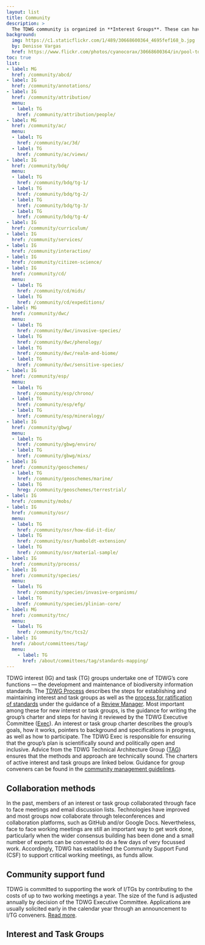 ```yaml
---
layout: list
title: Community
description: >
  The TDWG community is organized in **Interest Groups**. These can have dedicated **Task Groups** to work on a standard or recommendation. Ratified standards are maintained by **Standard Maintenance Groups**.
background:
  img: https://c1.staticflickr.com/1/489/30668600364_4695fef168_b.jpg
  by: Denisse Vargas
  href: https://www.flickr.com/photos/cyanocorax/30668600364/in/pool-tdwg16/
toc: true
list:
- label: MG
  href: /community/abcd/
- label: IG
  href: /community/annotations/
- label: IG
  href: /community/attribution/
  menu:
  - label: TG
    href: /community/attribution/people/
- label: MG
  href: /community/ac/
  menu:
  - label: TG
    href: /community/ac/3d/
  - label: TG
    href: /community/ac/views/
- label: IG
  href: /community/bdq/
  menu:
  - label: TG
    href: /community/bdq/tg-1/
  - label: TG
    href: /community/bdq/tg-2/
  - label: TG
    href: /community/bdq/tg-3/
  - label: TG
    href: /community/bdq/tg-4/
- label: IG
  href: /community/curriculum/
- label: IG
  href: /community/services/
- label: IG
  href: /community/interaction/
- label: IG
  href: /community/citizen-science/
- label: IG
  href: /community/cd/
  menu:
  - label: TG
    href: /community/cd/mids/
  - label: TG
    href: /community/cd/expeditions/
- label: MG
  href: /community/dwc/
  menu:
  - label: TG
    href: /community/dwc/invasive-species/
  - label: TG
    href: /community/dwc/phenology/
  - label: TG
    href: /community/dwc/realm-and-biome/
  - label: TG
    href: /community/dwc/sensitive-species/
- label: IG
  href: /community/esp/
  menu:
  - label: TG
    href: /community/esp/chrono/
  - label: TG
    href: /community/esp/efg/
  - label: TG
    href: /community/esp/mineralogy/
- label: IG
  href: /community/gbwg/
  menu:
  - label: TG
    href: /community/gbwg/enviro/
  - label: TG
    href: /community/gbwg/mixs/
- label: IG
  href: /community/geoschemes/
  - label: TG
    href: /community/geoschemes/marine/
  - label: TG
    hreg: /community/geoschemes/terrestrial/
- label: IG
  href: /community/mobs/
- label: IG
  href: /community/osr/
  menu:
  - label: TG
    href: /community/osr/how-did-it-die/
  - label: TG
    href: /community/osr/humboldt-extension/
  - label: TG
    href: /community/osr/material-sample/
- label: IG
  href: /community/process/
- label: IG
  href: /community/species/
  menu:
  - label: TG
    href: /community/species/invasive-organisms/
  - label: TG
    href: /community/species/plinian-core/
- label: MG
  href: /community/tnc/
  menu:
  - label: TG
    href: /community/tnc/tcs2/
- label: IG
  href: /about/committees/tag/
  menu:
    - label: TG
      href: /about/committees/tag/standards-mapping/
---
```


TDWG interest (IG) and task (TG) groups undertake one of TDWG’s core functions — the development and maintenance of biodiversity information standards. The [TDWG Process](/about/process/) describes the steps for establishing and maintaining interest and task groups as well as the [process for ratification of standards](/about/process/#ratification-of-standards) under the guidance of a [Review Manager](/about/review-managers/). Most important among these for new interest or task groups, is the guidance for writing the group’s charter and steps for having it reviewed by the TDWG Executive Committee ([Exec](/about/executive/)). An interest or task group charter describes the group’s goals, how it works, pointers to background and specifications in progress, as well as how to participate. The TDWG Exec is responsible for ensuring that the group’s plan is scientifically sound and politically open and inclusive. Advice from the TDWG Technical Architecture Group ([TAG](/about/committees/tag/)) ensures that the methods and approach are technically sound. The charters of active interest and task groups are linked below. Guidance for group conveners can be found in the [community management guidelines](/community/management/).

## Collaboration methods

In the past, members of an interest or task group collaborated through face to face meetings and email discussion lists. Technologies have improved and most groups now collaborate through teleconferences and collaboration platforms, such as GitHub and/or Google Docs. Nevertheless, face to face working meetings are still an important way to get work done, particularly when the wider consensus building has been done and a small number of experts can be convened to do a few days of very focussed work. Accordingly, TDWG has established the Community Support Fund (CSF) to support critical working meetings, as funds allow.

## Community support fund

TDWG is committed to supporting the work of I/TGs by contributing to the costs of up to two working meetings a year. The size of the fund is adjusted annually by decision of the TDWG Executive Committee. Applications are usually solicited early in the calendar year through an announcement to I/TG conveners. [Read more](/community/support).

## Interest and Task Groups

<!-- list will be inserted below content -->
